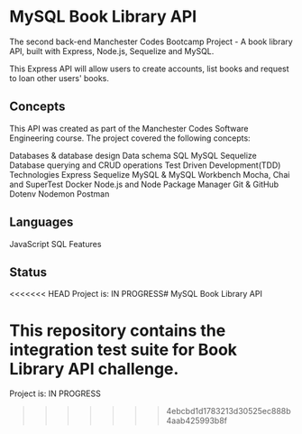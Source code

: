 # MySQL Book Library API

The second back-end Manchester Codes Bootcamp Project - A book library API, built with Express, Node.js, Sequelize and MySQL. 

This Express API will allow users to create accounts, list books and request to loan other users' books.

## Concepts
This API was created as part of the Manchester Codes Software Engineering course. The project covered the following concepts:

Databases & database design
Data schema
SQL
MySQL
Sequelize
Database querying and CRUD operations
Test Driven Development(TDD)
Technologies
Express
Sequelize
MySQL & MySQL Workbench
Mocha, Chai and SuperTest
Docker
Node.js and Node Package Manager
Git & GitHub
Dotenv
Nodemon
Postman


## Languages
JavaScript
SQL
Features

## Status
<<<<<<< HEAD
Project is: IN PROGRESS# MySQL Book Library API

This repository contains the integration test suite for Book Library API challenge.
=======
Project is: IN PROGRESS

>>>>>>> 4ebcbd1d1783213d30525ec888b4aab425993b8f

